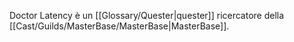 Doctor Latency è un [[Glossary/Quester|quester]] ricercatore della [[Cast/Guilds/MasterBase/MasterBase|MasterBase]].